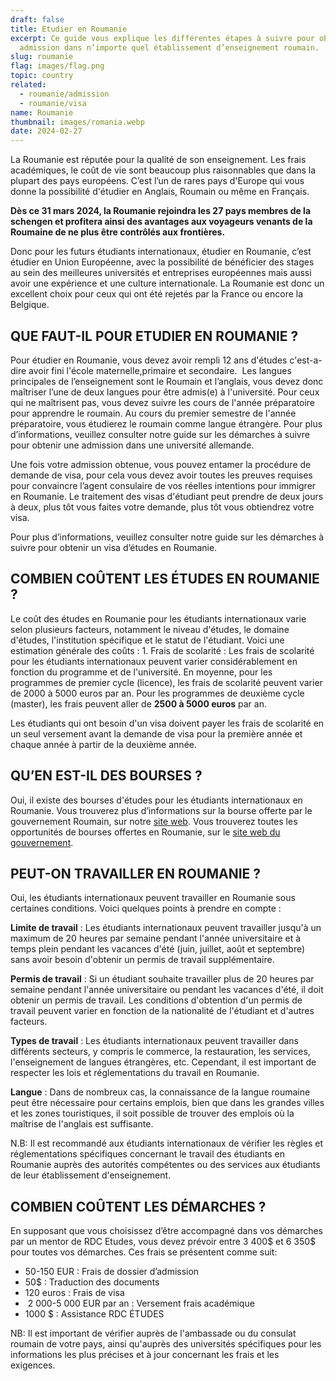 ```yaml
---
draft: false
title: Etudier en Roumanie
excerpt: Ce guide vous explique les différentes étapes à suivre pour obtenir une
  admission dans n’importe quel établissement d’enseignement roumain.
slug: roumanie
flag: images/flag.png
topic: country
related:
  - roumanie/admission
  - roumanie/visa
name: Roumanie
thumbnail: images/romania.webp
date: 2024-02-27
---
```

La Roumanie est réputée pour la qualité de son enseignement. Les frais académiques, le coût de vie sont beaucoup plus raisonnables que dans la plupart des pays européens. C’est l’un de rares pays d'Europe qui vous donne la possibilité d'étudier en Anglais, Roumain ou même en Français.

**Dès ce 31 mars 2024, la Roumanie rejoindra les 27 pays membres de la schengen et profitera ainsi des avantages aux voyageurs venants de la Roumaine de ne plus être contrôlés aux frontières.** 

Donc pour les futurs étudiants internationaux, étudier en Roumanie, c’est étudier en Union Européenne, avec la possibilité de bénéficier des stages au sein des meilleures universités et entreprises européennes mais aussi avoir une expérience et une culture internationale. La Roumanie est donc un excellent choix pour ceux qui ont été rejetés par la France ou encore la Belgique.

## QUE FAUT-IL POUR ETUDIER EN ROUMANIE ?

Pour étudier en Roumanie, vous devez avoir rempli 12 ans d'études c'est-a-dire avoir fini l'école maternelle,primaire et secondaire.  Les langues principales de l’enseignement sont le Roumain et l’anglais, vous devez donc maîtriser l’une de deux langues pour être admis(e) à l'université. Pour ceux qui ne maîtrisent pas, vous devez suivre les cours de l'année préparatoire pour apprendre le roumain. Au cours du premier semestre de l'année préparatoire, vous étudierez le roumain comme langue étrangère. Pour plus d’informations, veuillez consulter notre guide sur les démarches à suivre pour obtenir une admission dans une université allemande.

Une fois votre admission obtenue, vous pouvez entamer la procédure de demande de visa, pour cela vous devez avoir toutes les preuves requises pour convaincre l’agent consulaire de vos réelles intentions pour immigrer en Roumanie. Le traitement des visas d'étudiant peut prendre de deux jours à deux, plus tôt vous faites votre demande, plus tôt vous obtiendrez votre visa. 

Pour plus d’informations, veuillez consulter notre guide sur les démarches à suivre pour obtenir un visa d’études en Roumanie.

## COMBIEN COÛTENT LES ÉTUDES EN ROUMANIE ?

Le coût des études en Roumanie pour les étudiants internationaux varie selon plusieurs facteurs, notamment le niveau d'études, le domaine d'études, l'institution spécifique et le statut de l'étudiant. Voici une estimation générale des coûts : 1. Frais de scolarité : Les frais de scolarité pour les étudiants internationaux peuvent varier considérablement en fonction du programme et de l'université. En moyenne, pour les programmes de premier cycle (licence), les frais de scolarité peuvent varier de 2000 à 5000 euros par an. Pour les programmes de deuxième cycle (master), les frais peuvent aller de **2500 à 5000 euros** par an.

Les étudiants qui ont besoin d'un visa doivent payer les frais de scolarité en un seul versement avant la demande de visa pour la première année et chaque année à partir de la deuxième année. 

## QU’EN EST-IL DES BOURSES ?

Oui, il existe des bourses d'études pour les étudiants internationaux en Roumanie. Vous trouverez plus d’informations sur la bourse offerte par le gouvernement Roumain, sur notre [site web](https://www.rdcetudes.com/bourses/bourse-du-gouvernement-roumain-pour-etudiants-internationaux-2020-2021). Vous trouverez toutes les opportunités de bourses offertes en Roumanie, sur le [site web du gouvernement](https://www.studyinginromania.com/scholarships.html). 

## PEUT-ON TRAVAILLER EN ROUMANIE ?

Oui, les étudiants internationaux peuvent travailler en Roumanie sous certaines conditions. Voici quelques points à prendre en compte :

**Limite de travail** : Les étudiants internationaux peuvent travailler jusqu'à un maximum de 20 heures par semaine pendant l'année universitaire et à temps plein pendant les vacances d'été (juin, juillet, août et septembre) sans avoir besoin d'obtenir un permis de travail supplémentaire.

**Permis de travail** : Si un étudiant souhaite travailler plus de 20 heures par semaine pendant l'année universitaire ou pendant les vacances d'été, il doit obtenir un permis de travail. Les conditions d'obtention d'un permis de travail peuvent varier en fonction de la nationalité de l'étudiant et d'autres facteurs.

**Types de travail** : Les étudiants internationaux peuvent travailler dans différents secteurs, y compris le commerce, la restauration, les services, l'enseignement de langues étrangères, etc. Cependant, il est important de respecter les lois et réglementations du travail en Roumanie.

**Langue** : Dans de nombreux cas, la connaissance de la langue roumaine peut être nécessaire pour certains emplois, bien que dans les grandes villes et les zones touristiques, il soit possible de trouver des emplois où la maîtrise de l'anglais est suffisante.

N.B: Il est recommandé aux étudiants internationaux de vérifier les règles et réglementations spécifiques concernant le travail des étudiants en Roumanie auprès des autorités compétentes ou des services aux étudiants de leur établissement d'enseignement.

## COMBIEN COÛTENT LES DÉMARCHES ?

En supposant que vous choisissez d’être accompagné dans vos démarches par un mentor de RDC Etudes, vous devez prévoir entre 3 400$ et 6 350$ pour toutes vos démarches. Ces frais se présentent comme suit:

* 50-150 EUR : Frais de dossier d’admission  
* 50$ : Traduction des documents 
* 120 euros : Frais de visa 
*  2 000-5 000 EUR par an : Versement frais académique  
* 1000 $ : Assistance RDC ÉTUDES 

NB: Il est important de vérifier auprès de l'ambassade ou du consulat roumain de votre pays, ainsi qu'auprès des universités spécifiques pour les informations les plus précises et à jour concernant les frais et les exigences.